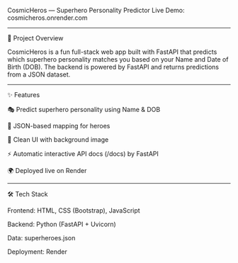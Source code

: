 CosmicHeros — Superhero Personality Predictor
Live Demo: cosmicheros.onrender.com

---

🚀 Project Overview

CosmicHeros is a fun full-stack web app built with FastAPI that predicts which superhero personality matches you based on your Name and Date of Birth (DOB). The backend is powered by FastAPI and returns predictions from a JSON dataset.

---

✨ Features

🎭 Predict superhero personality using Name & DOB

📂 JSON-based mapping for heroes

🎨 Clean UI with background image

⚡ Automatic interactive API docs (/docs) by FastAPI

🌍 Deployed live on Render

---

🛠️ Tech Stack

Frontend: HTML, CSS (Bootstrap), JavaScript

Backend: Python (FastAPI + Uvicorn)

Data: superheroes.json

Deployment: Render
